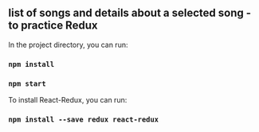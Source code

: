 ## list of songs and details about a selected song - to practice Redux

In the project directory, you can run:

### `npm install`
### `npm start`

To install React-Redux, you can run:

### `npm install --save redux react-redux`